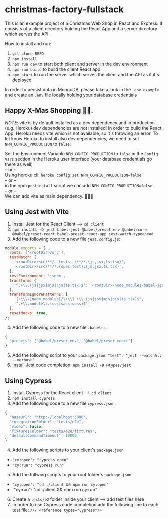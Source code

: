 # christmas-factory-fullstack

This is an example project of a Christmas Web Shop in React and Express. It consists of a client directory holding the React App and a server directory which serves the API.

How to install and run:

1. `git clone REPO`
2. `npm install`
3. `npm run dev` to start both client and server in the dev environment
4. `npm run build` to build the client React app
5. `npm start` to run the server which serves the client and the API as if it's deployed

In order to persist data in MongoDB, please take a look in the `.env.example` and create an `.env` file locally holding your database credentials

## Happy X-Mas Shopping 🎅🏽.

_NOTE_: vite is by default installed as a dev dependency and in production (e.g. Heroku) dev dependencies are not installed!
In order to build the React App, Heroku needs vite which is not available, so it´s throwing an error.
To let know Heroku to install also dev dependencies, we need to set `NPM_CONFIG_PRODUCTION` to `false`.

Set the Environment Variable `NPM_CONFIG_PRODUCTION` to `false` in the `Config Vars` section in the Heroku user interface (your database credentials go there as well)  
– or –  
Using heroku cli: `heroku config:set NPM_CONFIG_PRODUCTION=false`  
– or –  
in the npm `postinstall` script we can add `NPM_CONFIG_PRODUCTION=false`  
– or –  
We can add vite as main dependency. 🤷🏼‍♀️

## Using Jest with Vite

1. Install Jest for the React Client --> `cd client`
2. `npm install -D jest babel-jest @babel/preset-env @babel/core @babel/preset-react babel-preset-react-app jest-watch-typeahead`
3. Add the following code to a new file `jest.config.js`:

```js
module.exports = {
  roots: ['<rootDir>/src'],
  testMatch: [
    '<rootDir>/src/**/__tests__/**/*.{js,jsx,ts,tsx}',
    '<rootDir>/src/**/*.{spec,test}.{js,jsx,ts,tsx}',
  ],
  testEnvironment: 'jsdom',
  transform: {
    '^.+\\.(js|jsx|mjs|cjs|ts|tsx)$': '<rootDir>/node_modules/babel-jest',
  },
  transformIgnorePatterns: [
    '[/\\\\]node_modules[/\\\\].+\\.(js|jsx|mjs|cjs|ts|tsx)$',
    '^.+\\.module\\.(css|sass|scss)$',
  ],
  resetMocks: true,
};
```

4. Add the following code to a new file `.babelrc`:

```js
{
  "presets": ["@babel/preset-env", "@babel/preset-react"]
}
```

5. Add the following script to your `package.json`: `"test": "jest --watchAll --verbose"`
6. Install Jest code completion: `npm install -D @types/jest`

## Using Cypress
1. Install Cypress for the React client --> `cd client`
2. `npm install cypress`
3. Add the following code to a new file `cypress.json`:

```js
{
  "baseUrl": "http://localhost:3000",
  "integrationFolder": "tests/e2e",
  "video": false,
  "fixturesFolder": "tests/e2e/fixtures",
  "defaultCommandTimeout": 10000
}
```
4. Add the following scripts to your client's `package.json`
- `"cy:open": "cypress open"`
- `"cy:run": "cypress run"`

5. Add the follwing scripts to your root folder's `package.json`:
- `"cy:open": "cd ./client && npm run cy:open"`
- `"cy:run": "cd ./client && npm run cy:run"

6. Create a `tests/e2` folder inside your client --> add test files here
7. In order to use Cypress code completion add the following line to each test file: `/// <reference types="Cypress"/>`
